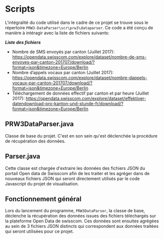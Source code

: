 # Scripts
L'intégralité du code utilisé dans le cadre de ce projet se trouve sous le répertoire ```PRW3-DataParser\scr\prw3\dataparser```. Ce code a été conçu de manière à intéragir avec la liste de fichiers suivants:

***Liste des fichiers***
- Nombre de SMS envoyés par canton (Juillet 2017): https://opendata.swisscom.com/explore/dataset/nombre-de-sms-envoyes-par-canton-201707/download/?format=json&timezone=Europe/Berlin
- Nombre d’appels vocaux par canton (Juillet 2017): https://opendata.swisscom.com/explore/dataset/nombre-dappels-vocaux-par-canton-201707/download/?format=json&timezone=Europe/Berlin
- Téléchargement de données effectif par canton et par heure (Juillet 2017): https://opendata.swisscom.com/explore/dataset/effektiver-datendownload-pro-kanton-und-stunde-fr/download/?format=json&timezone=Europe/Berlin

## PRW3DataParser.java
Classe de base du projet. C'est en son sein qu'est déclenchée la procédure de récupération des données.

## Parser.java
Cette classe est chargée d'extraire les données des fichiers JSON du portail Open data de Swisscom afin de les traiter et les agréger dans de nouveaux fichiers JSON qui seront directement utilisés par le code Javascript du projet de visualisation.

## Fonctionnement général
Lors du lancement du programme, ```PRW3DataParser```, la classe de base, déclenche la récupération des données issues des fichiers téléchargés sur la plateforme Open Data de swisscom. Ces données sont ensuites agrégées au sein de 3 fichiers JSON distincts qui correspondent aux données traitées qui seront utilisées pour ce projet.
